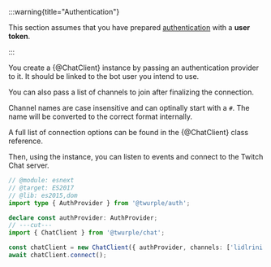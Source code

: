 :::warning{title="Authentication"}

This section assumes that you have prepared [authentication](/docs/auth/) with a **user token**.

:::

You create a {@ChatClient} instance by passing an authentication provider to it. It should be linked to the bot user you intend to use.

You can also pass a list of channels to join after finalizing the connection.

Channel names are case insensitive and can optinally start with a `#`. The name will be converted to the correct format internally.

A full list of connection options can be found in the {@ChatClient} class reference.

Then, using the instance, you can listen to events and connect to the Twitch Chat server.

```ts twoslash
// @module: esnext
// @target: ES2017
// @lib: es2015,dom
import type { AuthProvider } from '@twurple/auth';

declare const authProvider: AuthProvider;
// ---cut---
import { ChatClient } from '@twurple/chat';

const chatClient = new ChatClient({ authProvider, channels: ['lidlrini'] });
await chatClient.connect();
```
